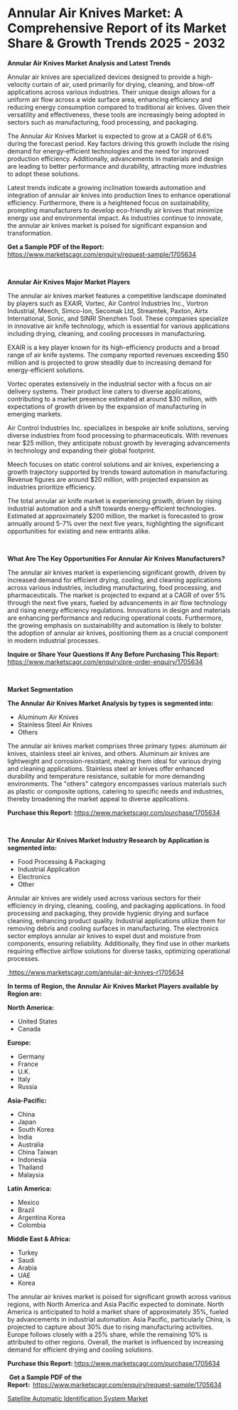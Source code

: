 <p><h1>Annular Air Knives Market: A Comprehensive Report of its Market Share & Growth Trends 2025 - 2032</h1></p><p><strong>Annular Air Knives Market Analysis and Latest Trends</strong></p>
<p><p>Annular air knives are specialized devices designed to provide a high-velocity curtain of air, used primarily for drying, cleaning, and blow-off applications across various industries. Their unique design allows for a uniform air flow across a wide surface area, enhancing efficiency and reducing energy consumption compared to traditional air knives. Given their versatility and effectiveness, these tools are increasingly being adopted in sectors such as manufacturing, food processing, and packaging.</p><p>The Annular Air Knives Market is expected to grow at a CAGR of 6.6% during the forecast period. Key factors driving this growth include the rising demand for energy-efficient technologies and the need for improved production efficiency. Additionally, advancements in materials and design are leading to better performance and durability, attracting more industries to adopt these solutions.</p><p>Latest trends indicate a growing inclination towards automation and integration of annular air knives into production lines to enhance operational efficiency. Furthermore, there is a heightened focus on sustainability, prompting manufacturers to develop eco-friendly air knives that minimize energy use and environmental impact. As industries continue to innovate, the annular air knives market is poised for significant expansion and transformation.</p></p>
<p><strong>Get a Sample PDF of the Report:&nbsp;</strong> <a href="https://www.marketscagr.com/enquiry/request-sample/1705634?utm_campaign=1909&utm_medium=2&utm_source=Github&utm_content=ia&utm_term=10012025&utm_id=annular-air-knives">https://www.marketscagr.com/enquiry/request-sample/1705634</a></p>
<p>&nbsp;</p>
<p><strong>Annular Air Knives Major Market Players</strong></p>
<p><p>The annular air knives market features a competitive landscape dominated by players such as EXAIR, Vortec, Air Control Industries Inc., Vortron Industrial, Meech, Simco-Ion, Secomak Ltd, Streamtek, Paxton, Airtx International, Sonic, and SINRI Shenzhen Tool. These companies specialize in innovative air knife technology, which is essential for various applications including drying, cleaning, and cooling processes in manufacturing.</p><p>EXAIR is a key player known for its high-efficiency products and a broad range of air knife systems. The company reported revenues exceeding $50 million and is projected to grow steadily due to increasing demand for energy-efficient solutions.</p><p>Vortec operates extensively in the industrial sector with a focus on air delivery systems. Their product line caters to diverse applications, contributing to a market presence estimated at around $30 million, with expectations of growth driven by the expansion of manufacturing in emerging markets.</p><p>Air Control Industries Inc. specializes in bespoke air knife solutions, serving diverse industries from food processing to pharmaceuticals. With revenues near $25 million, they anticipate robust growth by leveraging advancements in technology and expanding their global footprint.</p><p>Meech focuses on static control solutions and air knives, experiencing a growth trajectory supported by trends toward automation in manufacturing. Revenue figures are around $20 million, with projected expansion as industries prioritize efficiency.</p><p>The total annular air knife market is experiencing growth, driven by rising industrial automation and a shift towards energy-efficient technologies. Estimated at approximately $200 million, the market is forecasted to grow annually around 5-7% over the next five years, highlighting the significant opportunities for existing and new entrants alike.</p></p>
<p>&nbsp;</p>
<p><strong>What Are The Key Opportunities For Annular Air Knives Manufacturers?</strong></p>
<p><p>The annular air knives market is experiencing significant growth, driven by increased demand for efficient drying, cooling, and cleaning applications across various industries, including manufacturing, food processing, and pharmaceuticals. The market is projected to expand at a CAGR of over 5% through the next five years, fueled by advancements in air flow technology and rising energy efficiency regulations. Innovations in design and materials are enhancing performance and reducing operational costs. Furthermore, the growing emphasis on sustainability and automation is likely to bolster the adoption of annular air knives, positioning them as a crucial component in modern industrial processes.</p></p>
<p><strong>Inquire or Share Your Questions If Any Before Purchasing This Report:</strong> <a href="https://www.marketscagr.com/enquiry/pre-order-enquiry/1705634?utm_campaign=1909&utm_medium=2&utm_source=Github&utm_content=ia&utm_term=10012025&utm_id=annular-air-knives">https://www.marketscagr.com/enquiry/pre-order-enquiry/1705634</a></p>
<p>&nbsp;</p>
<p><strong>Market Segmentation</strong></p>
<p><strong>The Annular Air Knives Market Analysis by types is segmented into:</strong></p>
<p><ul><li>Aluminum Air Knives</li><li>Stainless Steel Air Knives</li><li>Others</li></ul></p>
<p><p>The annular air knives market comprises three primary types: aluminum air knives, stainless steel air knives, and others. Aluminum air knives are lightweight and corrosion-resistant, making them ideal for various drying and cleaning applications. Stainless steel air knives offer enhanced durability and temperature resistance, suitable for more demanding environments. The "others" category encompasses various materials such as plastic or composite options, catering to specific needs and industries, thereby broadening the market appeal to diverse applications.</p></p>
<p><strong>Purchase this Report:&nbsp;</strong><a href="https://www.marketscagr.com/purchase/1705634?utm_campaign=1909&utm_medium=2&utm_source=Github&utm_content=ia&utm_term=10012025&utm_id=annular-air-knives">https://www.marketscagr.com/purchase/1705634</a></p>
<p>&nbsp;</p>
<p><strong>The Annular Air Knives Market Industry Research by Application is segmented into:</strong></p>
<p><ul><li>Food Processing & Packaging</li><li>Industrial Application</li><li>Electronics</li><li>Other</li></ul></p>
<p><p>Annular air knives are widely used across various sectors for their efficiency in drying, cleaning, cooling, and packaging applications. In food processing and packaging, they provide hygienic drying and surface cleaning, enhancing product quality. Industrial applications utilize them for removing debris and cooling surfaces in manufacturing. The electronics sector employs annular air knives to expel dust and moisture from components, ensuring reliability. Additionally, they find use in other markets requiring effective airflow solutions for diverse tasks, optimizing operational processes.</p></p>
<p><a href="https://www.marketscagr.com/annular-air-knives-r1705634?utm_campaign=1909&utm_medium=2&utm_source=Github&utm_content=ia&utm_term=10012025&utm_id=annular-air-knives">&nbsp;https://www.marketscagr.com/annular-air-knives-r1705634</a></p>
<p><strong>In terms of Region, the Annular Air Knives Market Players available by Region are:</strong></p>
<p>
    <p> <strong> North America: </strong>
        <ul>
            <li>United States</li>
            <li>Canada</li>
        </ul>
        </p> 
    <p> <strong> Europe: </strong>
        <ul>
            <li>Germany</li>
            <li>France</li>
            <li>U.K.</li>
            <li>Italy</li>
            <li>Russia</li>
        </ul>
        </p> 
    <p> <strong> Asia-Pacific: </strong>
        <ul>
            <li>China</li>
            <li>Japan</li>
            <li>South Korea</li>
            <li>India</li>
            <li>Australia</li>
            <li>China Taiwan</li>
            <li>Indonesia</li>
            <li>Thailand</li>
            <li>Malaysia</li>
        </ul>
        </p> 
    <p> <strong> Latin America: </strong>
        <ul>
            <li>Mexico</li>
            <li>Brazil</li>
            <li>Argentina Korea</li>
            <li>Colombia</li>
        </ul>
        </p> 
    <p> <strong> Middle East & Africa: </strong>
        <ul>
            <li>Turkey</li>
            <li>Saudi</li>
            <li>Arabia</li>
            <li>UAE</li>
            <li>Korea</li>
        </ul>
    </p>
    </p>
<p><p>The annular air knives market is poised for significant growth across various regions, with North America and Asia Pacific expected to dominate. North America is anticipated to hold a market share of approximately 35%, fueled by advancements in industrial automation. Asia Pacific, particularly China, is projected to capture about 30% due to rising manufacturing activities. Europe follows closely with a 25% share, while the remaining 10% is attributed to other regions. Overall, the market is influenced by increasing demand for efficient drying and cooling solutions.</p></p>
<p><strong>Purchase this Report: </strong><a href="https://www.marketscagr.com/purchase/1705634?utm_campaign=1909&utm_medium=2&utm_source=Github&utm_content=ia&utm_term=10012025&utm_id=annular-air-knives">https://www.marketscagr.com/purchase/1705634</a></p>
<p>&nbsp;<strong>Get a Sample PDF of the Report:&nbsp;&nbsp;</strong><a href="https://www.marketscagr.com/enquiry/request-sample/1705634?utm_campaign=1909&utm_medium=2&utm_source=Github&utm_content=ia&utm_term=10012025&utm_id=annular-air-knives">https://www.marketscagr.com/enquiry/request-sample/1705634</a></p>
<p><strong></strong></p>
<p><p><a href="https://github.com/vimar16th/Market-Research-Report-List-7/blob/main/satellite-automatic-identification-system-market.md?utm_campaign=1909&utm_medium=2&utm_source=Github&utm_content=ia&utm_term=10012025&utm_id=annular-air-knives">Satellite Automatic Identification System Market</a></p></p>